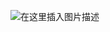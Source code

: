 ![在这里插入图片描述](https://img-blog.csdnimg.cn/de1693dd020f4c0bb4902560d736082d.png?x-oss-process=image/watermark,type_d3F5LXplbmhlaQ,shadow_50,text_Q1NETiBAeGlhb2ppbmc1MTE=,size_20,color_FFFFFF,t_70,g_se,x_16#pic_center)